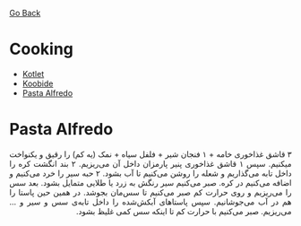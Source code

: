 [Go Back](https://github.com/arm-on/plan/blob/main/README.md)

# Cooking

- [Kotlet](https://www.youtube.com/watch?v=8iffZhh2wdY)
- [Koobide](https://www.youtube.com/watch?v=dkREjdNeaC8)
- [Pasta Alfredo](https://www.youtube.com/watch?v=zaCoDf-zrdk)

# Pasta Alfredo

<div style="direction:rtl;text-align:justify;">
۳ قاشق غذاخوری خامه + ۱ فنجان شیر + فلفل سیاه + نمک (یه کم) را رقیق و یکنواخت میکنیم. سپس ۱ قاشق غذاخوری پنیر پارمزان داخل آن می‌ریزیم.
۲ بند انگشت کره را داخل تابه می‌گذاریم و شعله را روشن می‌کنیم تا آب بشود.
۲ حبه سیر را خرد می‌کنیم و اضافه می‌کنیم در کره. صبر می‌کنیم سیر رنگش به زرد یا طلایی متمایل بشود. 
بعد سس را می‌ریزیم و روی حرارت کم صبر می‌کنیم تا سس‌مان بجوشد.
در همین حین پاستا را هم در آب می‌جوشانیم.
سپس پاستاهای آبکش‌شده را داخل تابه‌ی سس و سیر و ... می‌ریزیم. 
صبر می‌کنیم با حرارت کم تا اینکه سس کمی غلیظ بشود.
</div>